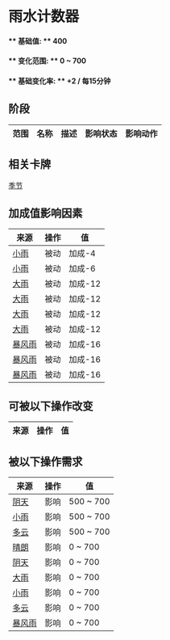 # 雨水计数器  
#### ** 基础值: ** 400   
#### ** 变化范围: ** 0 ~ 700  
#### ** 基础变化率: ** +2 / 每15分钟  
## 阶段  
范围  |  名称  |  描述  |  影响状态  |  影响动作  
----  |  ----  |  ----  |  ----  |  ----  
## 相关卡牌  
[季节](Seasons.md)  
## 加成值影响因素  
来源  |  操作  |  值  
----  |  ----  |  ----  
[小雨](TropicalIsland_LightRainStart.md)  |  被动  |  加成-4  
[小雨](TropicalIsland_LightRain.md)  |  被动  |  加成-6  
[大雨](TropicalIsland_HeavyRain.md)  |  被动  |  加成-12  
[大雨](TropicalIsland_HeavyRainInfinite.md)  |  被动  |  加成-12  
[大雨](TropicalIsland_HeavyRainLong.md)  |  被动  |  加成-12  
[大雨](TropicalIsland_HeavyRainStart.md)  |  被动  |  加成-12  
[暴风雨](TropicalIsland_Storm.md)  |  被动  |  加成-16  
[暴风雨](TropicalIsland_StormInfinite.md)  |  被动  |  加成-16  
[暴风雨](TropicalIsland_StormStart.md)  |  被动  |  加成-16  
## 可被以下操作改变  
来源  |  操作  |  值  
----  |  ----  |  ----  
## 被以下操作需求  
来源  |  操作  |  值  
----  |  ----  |  ----  
[阴天](TropicalIsland_Cloudy.md)  |  影响  |  500 ~ 700  
[小雨](TropicalIsland_LightRain.md)  |  影响  |  500 ~ 700  
[多云](TropicalIsland_PartiallyCloudy.md)  |  影响  |  500 ~ 700  
[晴朗](TropicalIsland_Clear.md)  |  影响  |  0 ~ 700  
[阴天](TropicalIsland_Cloudy.md)  |  影响  |  0 ~ 700  
[大雨](TropicalIsland_HeavyRain.md)  |  影响  |  0 ~ 700  
[小雨](TropicalIsland_LightRain.md)  |  影响  |  0 ~ 700  
[多云](TropicalIsland_PartiallyCloudy.md)  |  影响  |  0 ~ 700  
[暴风雨](TropicalIsland_Storm.md)  |  影响  |  0 ~ 700  
